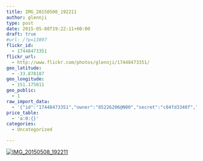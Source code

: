 ```yaml
---
title: IMG_20150508_192211
author: glennji
type: post
date: 2015-05-08T19:22:11+00:00
draft: true
#url: /?p=13897
flickr_id:
  - 17448473351
flickr_url:
  - http://www.flickr.com/photos/glennji/17448473351/
geo_latitude:
  - -33.878187
geo_longitude:
  - 151.175811
geo_public:
  - 1
raw_import_data:
  - '{"id":"17448473351","owner":"85226206@N00","secret":"c84fd3340f","server":"7775","farm":8,"title":"IMG_20150508_192211","ispublic":0,"isfriend":0,"isfamily":0,"description":{"_content":""},"dateupload":"1431164013","lastupdate":"1431164025","datetaken":"2015-05-08 19:22:11","datetakengranularity":"0","datetakenunknown":"0","ownername":"glennji","tags":"","machine_tags":"","originalsecret":"d49144dbc5","originalformat":"jpg","latitude":"-33.878187","longitude":"151.175811","accuracy":"16","context":0,"place_id":"qRcYmO1QUrMZuclZ","woeid":"1094076","geo_is_family":0,"geo_is_friend":0,"geo_is_contact":0,"geo_is_public":0,"media":"photo","media_status":"ready","url_o":"https://farm8.staticflickr.com/7775/17448473351_d49144dbc5_o.jpg","height_o":"4160","width_o":"3120"}'
price_table:
  - 'a:0:{}'
categories:
  - Uncategorized

---
```

<p class="flickr-image">
  <a href="http://www.flickr.com/photos/glennji/17448473351/" class="flickr-link"><img src="http://i2.wp.com/glennji.com/wp-content/uploads/2015/05/17448473351_d49144dbc5_o.jpg?fit=1024%2C1024" width="" height="" alt="IMG_20150508_192211" class="keyring-img" /></a>
</p>
